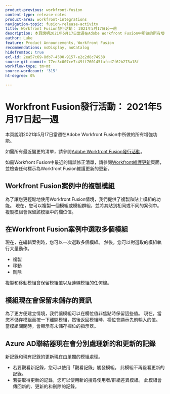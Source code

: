 ```yaml
---
product-previous: workfront-fusion
content-type: release-notes
product-area: workfront-integrations
navigation-topic: fusion-release-activity
title: Workfront Fusion發行活動： 2021年5月17日起一週
description: 本頁說明2021年5月17日當週在Adobe Workfront Fusion中所做的所有增強功能。
author: Luke
feature: Product Announcements, Workfront Fusion
recommendations: noDisplay, noCatalog
hidefromtoc: true
exl-id: 2ea57c69-8db7-4500-9157-e2c2d8c74938
source-git-commit: 77ec3c007ce7c49ff760145fafcd7f62b273a18f
workflow-type: tm+mt
source-wordcount: '315'
ht-degree: 0%

---
```


# Workfront Fusion發行活動： 2021年5月17日起一週

本頁說明2021年5月17日當週在Adobe Workfront Fusion中所做的所有增強功能。

如需所有最近變更的清單，請參閱[Adobe Workfront Fusion發行活動](/help/workfront-fusion/fusion-product-releases/fusion-release-activity.md)。

如需Workfront Fusion中最近的錯誤修正清單，請參閱[Workfront維護更新](https://experienceleague.adobe.com/docs/workfront-known-issues/releases/current-updates.html)頁面，並檢查任何標示為Workfront Fusion維護更新的更新。

## Workfront Fusion案例中的複製模組

為了讓您更輕鬆地使用Workfront Fusion情境，我們提供了複製和貼上模組的功能。 現在，您可以複製一個模組或模組群組，並將其貼到相同或不同的案例中。 複製模組會保留該模組中的欄位值。


## 在Workfront Fusion案例中選取多個模組

現在，在編輯案例時，您可以一次選取多個模組。 然後，您可以對選取的模組執行大量動作。

* 複製
* 移動
* 刪除

複製和移動模組會保留模組值以及連線模組的任何線。


## 模組現在會保留未儲存的資訊

為了更方便建立情境，我們讓模組可以在欄位值非焦點時保留這些值。 現在，當您不儲存模組而按一下離開模組，然後返回模組時，欄位會顯示先前輸入的值。 當模組關閉時，會顯示有未儲存欄位的指示器。

## Azure AD聯結器現在會分別處理新的和更新的記錄

新記錄和現有記錄的更新現在由單獨的模組處理。

* 若要觀看新記錄，您可以使用「觀看記錄」觸發模組。 此模組不再監看更新的記錄。
* 若要取得更新的記錄，您可以使用新的搜尋使用者/群組差異模組。 此模組會傳回新的、更新的和刪除的記錄。

